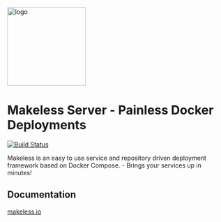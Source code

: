 <img width="180" src="https://raw.githubusercontent.com/makeless/server/master/makeless-logo.png" alt="logo">

# Makeless Server - Painless Docker Deployments

[![Build Status](https://travis-ci.com/makeless/server.svg?branch=master)](https://travis-ci.com/makeless/server)

Makeless is an easy to use service and repository driven deployment framework based on Docker Compose. - Brings your services up in minutes!

## Documentation

[makeless.io](https://makeless.io)
